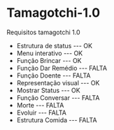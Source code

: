 # Tamagotchi-1.0

Requisitos tamagotchi 1.0
- Estrutura de status  --- OK
- Menu interativo      --- OK
- Função Brincar       --- OK
- Função Dar Remédio   --- FALTA
- Função Doente        --- FALTA
- Representação visual --- OK
- Mostrar Status       --- OK 
- Função Conversar     --- FALTA	
- Morte                --- FALTA
- Evoluir              --- FALTA
- Estrutura Comida     --- FALTA
